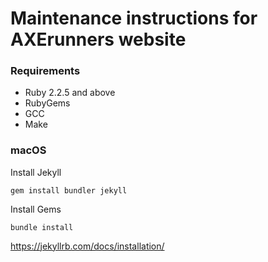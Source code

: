 # Maintenance instructions for AXErunners website

### Requirements
* Ruby 2.2.5 and above
* RubyGems
* GCC
* Make

### macOS
Install Jekyll
```
gem install bundler jekyll
```
Install Gems
```
bundle install
```
https://jekyllrb.com/docs/installation/
